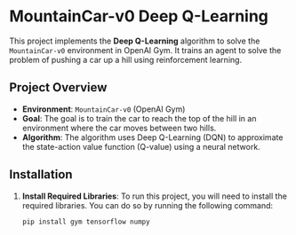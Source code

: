 # MountainCar-v0 Deep Q-Learning

This project implements the **Deep Q-Learning** algorithm to solve the `MountainCar-v0` environment in OpenAI Gym. It trains an agent to solve the problem of pushing a car up a hill using reinforcement learning.

## Project Overview

- **Environment**: `MountainCar-v0` (OpenAI Gym)
- **Goal**: The goal is to train the car to reach the top of the hill in an environment where the car moves between two hills.
- **Algorithm**: The algorithm uses Deep Q-Learning (DQN) to approximate the state-action value function (Q-value) using a neural network.

## Installation

1. **Install Required Libraries**:
   To run this project, you will need to install the required libraries. You can do so by running the following command:

   ```bash
   pip install gym tensorflow numpy
